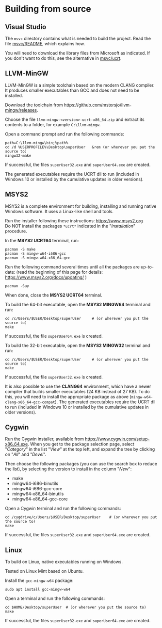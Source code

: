 
Building from source
====================


Visual Studio
-------------

The `msvc` directory contains what is needed to build the project. Read the file
[msvc/README](msvc/README.md), which explains how.

You will need to download the library files from Microsoft as indicated. If you
don't want to do this, see the alternative in [msvc/ucrt](msvc/ucrt).



LLVM-MinGW
----------

LLVM-MinGW is a simple toolchain based on the modern CLANG compiler.
It produces smaller executables than GCC and does not need to be installed.

Download the toolchain from <https://github.com/mstorsjo/llvm-mingw/releases>.

Choose the file `llvm-mingw-<version>-ucrt-x86_64.zip` and extract its contents to a 
folder, for example `C:\llvm-mingw`.

Open a command prompt and run the following commands:

	path=C:\llvm-mingw\bin;%path%
	cd /d %USERPROFILE%\Desktop\superUser 	&rem (or wherever you put the source to)
	mingw32-make

If successful, the files `superUser32.exe` and `superUser64.exe` are created.

The generated executables require the UCRT dll to run (included in Windows 10 or
installed by the cumulative updates in older versions).



MSYS2
-----

MSYS2 is a complete environment for building, installing and running native 
Windows software. It uses a Linux-like shell and tools.

Run the installer following these instructions: <https://www.msys2.org>  
Do NOT install the packages `*ucrt*` indicated in the "_Installation_" procedure.

In the __MSYS2 UCRT64__ terminal, run:

	pacman -S make
	pacman -S mingw-w64-i686-gcc
	pacman -S mingw-w64-x86_64-gcc

Run the following command several times until all the packages are up-to-date:
(read the beginning of this page for details: <https://www.msys2.org/docs/updating/> )

	pacman -Suy

When done, close the __MSYS2 UCRT64__ terminal.


To build the 64-bit executable, open the __MSYS2 MINGW64__ terminal and run:

	cd /c/Users/$USER/Desktop/superUser 	# (or wherever you put the source to)
	make

If successful, the file `superUser64.exe` is created.


To build the 32-bit executable, open the __MSYS2 MINGW32__ terminal and run:

	cd /c/Users/$USER/Desktop/superUser 	# (or wherever you put the source to)
	make

If successful, the file `superUser32.exe` is created.


It is also possible to use the __CLANG64__ environment, which have a newer
compiler that builds smaller executables (24 KB instead of 27 KB).
To do this, you will need to install the appropriate package as above
(`mingw-w64-clang-x86_64-gcc-compat`).
The generated executables require the UCRT dll to run (included in Windows 10 or
installed by the cumulative updates in older versions).



Cygwin
------

Run the Cygwin installer, available from <https://www.cygwin.com/setup-x86_64.exe>.
When you get to the package selection page, select "_Category_" in the list "_View_"
at the top left, and expand the tree by clicking on "_All_" and "_Devel_".

Then choose the following packages (you can use the search box to reduce the
list), by selecting the version to install in the column "_New_":

- make
- mingw64-i686-binutils
- mingw64-i686-gcc-core
- mingw64-x86_64-binutils
- mingw64-x86_64-gcc-core

Open a Cygwin terminal and run the following commands:

	cd /cygdrive/c/Users/$USER/Desktop/superUser 	# (or wherever you put the source to)
	make

If successful, the files `superUser32.exe` and `superUser64.exe` are created.



Linux
-----

To build on Linux, native executables running on Windows.

Tested on Linux Mint based on Ubuntu.


Install the `gcc-mingw-w64` package:

	sudo apt install gcc-mingw-w64


Open a terminal and run the following commands:

	cd $HOME/Desktop/superUser 	# (or wherever you put the source to)
	make

If successful, the files `superUser32.exe` and `superUser64.exe` are created.
